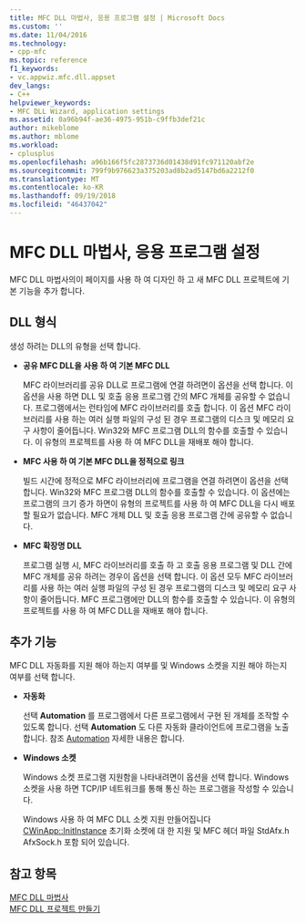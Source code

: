 ```yaml
---
title: MFC DLL 마법사, 응용 프로그램 설정 | Microsoft Docs
ms.custom: ''
ms.date: 11/04/2016
ms.technology:
- cpp-mfc
ms.topic: reference
f1_keywords:
- vc.appwiz.mfc.dll.appset
dev_langs:
- C++
helpviewer_keywords:
- MFC DLL Wizard, application settings
ms.assetid: 0a96b94f-ae36-4975-951b-c9ffb3def21c
author: mikeblome
ms.author: mblome
ms.workload:
- cplusplus
ms.openlocfilehash: a96b166f5fc2873736d01438d91fc971120abf2e
ms.sourcegitcommit: 799f9b976623a375203ad8b2ad5147bd6a2212f0
ms.translationtype: MT
ms.contentlocale: ko-KR
ms.lasthandoff: 09/19/2018
ms.locfileid: "46437042"
---
```

# <a name="application-settings-mfc-dll-wizard"></a>MFC DLL 마법사, 응용 프로그램 설정

MFC DLL 마법사의이 페이지를 사용 하 여 디자인 하 고 새 MFC DLL 프로젝트에 기본 기능을 추가 합니다.

## <a name="dll-type"></a>DLL 형식

생성 하려는 DLL의 유형을 선택 합니다.

- **공유 MFC DLL을 사용 하 여 기본 MFC DLL**

   MFC 라이브러리를 공유 DLL로 프로그램에 연결 하려면이 옵션을 선택 합니다. 이 옵션을 사용 하면 DLL 및 호출 응용 프로그램 간의 MFC 개체를 공유할 수 없습니다. 프로그램에서는 런타임에 MFC 라이브러리를 호출 합니다. 이 옵션 MFC 라이브러리를 사용 하는 여러 실행 파일의 구성 된 경우 프로그램의 디스크 및 메모리 요구 사항이 줄어듭니다. Win32와 MFC 프로그램 DLL의 함수를 호출할 수 있습니다. 이 유형의 프로젝트를 사용 하 여 MFC DLL을 재배포 해야 합니다.

- **MFC 사용 하 여 기본 MFC DLL을 정적으로 링크**

   빌드 시간에 정적으로 MFC 라이브러리에 프로그램을 연결 하려면이 옵션을 선택 합니다. Win32와 MFC 프로그램 DLL의 함수를 호출할 수 있습니다. 이 옵션에는 프로그램의 크기 증가 하면이 유형의 프로젝트를 사용 하 여 MFC DLL을 다시 배포할 필요가 없습니다. MFC 개체 DLL 및 호출 응용 프로그램 간에 공유할 수 없습니다.

- **MFC 확장명 DLL**

   프로그램 실행 시, MFC 라이브러리를 호출 하 고 호출 응용 프로그램 및 DLL 간에 MFC 개체를 공유 하려는 경우이 옵션을 선택 합니다. 이 옵션 모두 MFC 라이브러리를 사용 하는 여러 실행 파일의 구성 된 경우 프로그램의 디스크 및 메모리 요구 사항이 줄어듭니다. MFC 프로그램에만 DLL의 함수를 호출할 수 있습니다. 이 유형의 프로젝트를 사용 하 여 MFC DLL을 재배포 해야 합니다.

## <a name="additional-features"></a>추가 기능

MFC DLL 자동화를 지원 해야 하는지 여부를 및 Windows 소켓을 지원 해야 하는지 여부를 선택 합니다.

- **자동화**

   선택 **Automation** 를 프로그램에서 다른 프로그램에서 구현 된 개체를 조작할 수 있도록 합니다. 선택 **Automation** 도 다른 자동화 클라이언트에 프로그램을 노출 합니다. 참조 [Automation](../../mfc/automation.md) 자세한 내용은 합니다.

- **Windows 소켓**

   Windows 소켓 프로그램 지원함을 나타내려면이 옵션을 선택 합니다. Windows 소켓을 사용 하면 TCP/IP 네트워크를 통해 통신 하는 프로그램을 작성할 수 있습니다.

   Windows 사용 하 여 MFC DLL 소켓 지원 만들어집니다 [CWinApp::InitInstance](../../mfc/reference/cwinapp-class.md#initinstance) 초기화 소켓에 대 한 지원 및 MFC 헤더 파일 StdAfx.h AfxSock.h 포함 되어 있습니다.

## <a name="see-also"></a>참고 항목

[MFC DLL 마법사](../../mfc/reference/mfc-dll-wizard.md)<br/>
[MFC DLL 프로젝트 만들기](../../mfc/reference/creating-an-mfc-dll-project.md)


